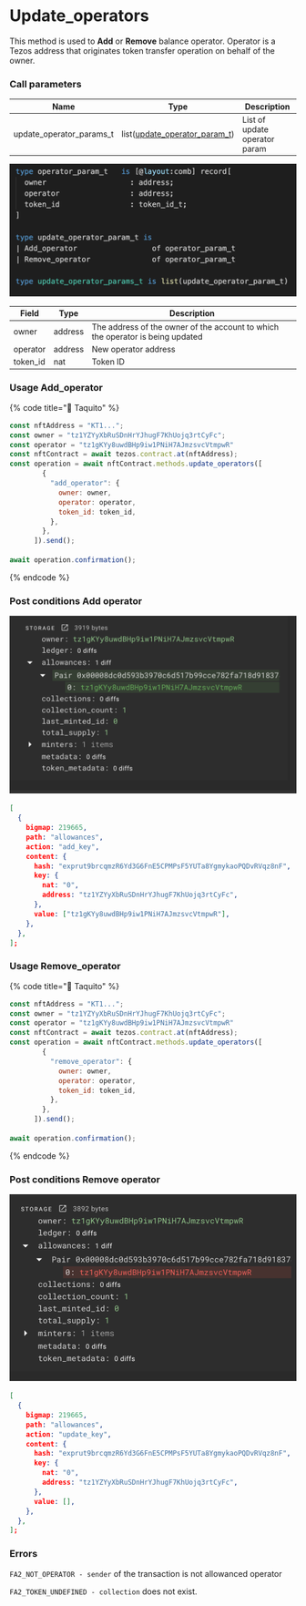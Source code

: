 # Update\_operators

This method is used to **Add** or **Remove** balance operator. Operator is a Tezos address that originates token transfer operation on behalf of the owner.

### Call parameters

| Name                        | Type                                                               | Description                   |
| --------------------------- | ------------------------------------------------------------------ | ----------------------------- |
| update\_operator\_params\_t | list([update\_operator\_param\_t](update\_operators.md#undefined)) | List of update operator param |

![](<../../../../../.gitbook/assets/image (12).png>)

| Field     | Type    | Description                                                                    |
| --------- | ------- | ------------------------------------------------------------------------------ |
| owner     | address | The address of the owner of the account to which the operator is being updated |
| operator  | address | New operator address                                                           |
| token\_id | nat     | Token ID                                                                       |

### Usage Add\_operator

{% code title="🌮 Taquito" %}
```javascript
const nftAddress = "KT1...";
const owner = "tz1YZYyXbRuSDnHrYJhugF7KhUojq3rtCyFc";
const operator = "tz1gKYy8uwdBHp9iw1PNiH7AJmzsvcVtmpwR"
const nftContract = await tezos.contract.at(nftAddress);
const operation = await nftContract.methods.update_operators([
        {
          "add_operator": {
            owner: owner,
            operator: operator,
            token_id: token_id,
          },
        },
      ]).send();

await operation.confirmation();
```
{% endcode %}

### Post conditions Add operator

![](<../../../../../.gitbook/assets/image (10).png>)

```json
[
  {
    bigmap: 219665,
    path: "allowances",
    action: "add_key",
    content: {
      hash: "exprut9brcqmzR6Yd3G6FnE5CPMPsF5YUTa8YgmykaoPQDvRVqz8nF",
      key: {
        nat: "0",
        address: "tz1YZYyXbRuSDnHrYJhugF7KhUojq3rtCyFc",
      },
      value: ["tz1gKYy8uwdBHp9iw1PNiH7AJmzsvcVtmpwR"],
    },
  },
];

```

### Usage Remove\_operator

{% code title="🌮 Taquito" %}
```javascript
const nftAddress = "KT1...";
const owner = "tz1YZYyXbRuSDnHrYJhugF7KhUojq3rtCyFc";
const operator = "tz1gKYy8uwdBHp9iw1PNiH7AJmzsvcVtmpwR"
const nftContract = await tezos.contract.at(nftAddress);
const operation = await nftContract.methods.update_operators([
        {
          "remove_operator": {
            owner: owner,
            operator: operator,
            token_id: token_id,
          },
        },
      ]).send();

await operation.confirmation();
```
{% endcode %}

### Post conditions Remove operator

![](<../../../../../.gitbook/assets/image (11) (1).png>)

```json
[
  {
    bigmap: 219665,
    path: "allowances",
    action: "update_key",
    content: {
      hash: "exprut9brcqmzR6Yd3G6FnE5CPMPsF5YUTa8YgmykaoPQDvRVqz8nF",
      key: {
        nat: "0",
        address: "tz1YZYyXbRuSDnHrYJhugF7KhUojq3rtCyFc",
      },
      value: [],
    },
  },
];
```

### Errors

`FA2_NOT_OPERATOR - sender` of the transaction is not allowanced operator

`FA2_TOKEN_UNDEFINED - collection` does not exist.
